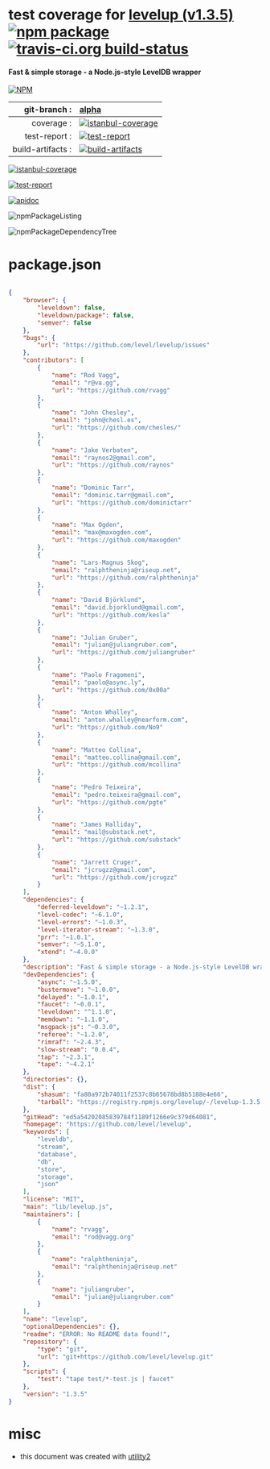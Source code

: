# test coverage for  [levelup (v1.3.5)](https://github.com/level/levelup)  [![npm package](https://img.shields.io/npm/v/npmtest-levelup.svg?style=flat-square)](https://www.npmjs.org/package/npmtest-levelup) [![travis-ci.org build-status](https://api.travis-ci.org/npmtest/node-npmtest-levelup.svg)](https://travis-ci.org/npmtest/node-npmtest-levelup)
#### Fast & simple storage - a Node.js-style LevelDB wrapper

[![NPM](https://nodei.co/npm/levelup.png?downloads=true)](https://www.npmjs.com/package/levelup)

| git-branch : | [alpha](https://github.com/npmtest/node-npmtest-levelup/tree/alpha)|
|--:|:--|
| coverage : | [![istanbul-coverage](https://npmtest.github.io/node-npmtest-levelup/build/coverage.badge.svg)](https://npmtest.github.io/node-npmtest-levelup/build/coverage.html/index.html)|
| test-report : | [![test-report](https://npmtest.github.io/node-npmtest-levelup/build/test-report.badge.svg)](https://npmtest.github.io/node-npmtest-levelup/build/test-report.html)|
| build-artifacts : | [![build-artifacts](https://npmtest.github.io/node-npmtest-levelup/glyphicons_144_folder_open.png)](https://github.com/npmtest/node-npmtest-levelup/tree/gh-pages/build)|

[![istanbul-coverage](https://npmtest.github.io/node-npmtest-levelup/build/screenCapture.buildCustomOrg.browser.coverage.html.png)](https://npmtest.github.io/node-npmtest-levelup/build/coverage.html/index.html)

[![test-report](https://npmtest.github.io/node-npmtest-levelup/build/screenCapture.buildCustomOrg.browser.%252Fhome%252Ftravis%252Fbuild%252Fnpmtest%252Fnode-npmtest-levelup%252Ftmp%252Fbuild%252Ftest-report.html.png)](https://npmtest.github.io/node-npmtest-levelup/build/test-report.html)

[![apidoc](https://npmdoc.github.io/node-npmdoc-levelup/build/screenCapture.buildApidoc.browser.%252Fhome%252Ftravis%252Fbuild%252Fnpmdoc%252Fnode-npmdoc-levelup%252Ftmp%252Fbuild%252Fapidoc.html.png)](https://npmdoc.github.io/node-npmdoc-levelup/build/apidoc.html)

![npmPackageListing](https://npmtest.github.io/node-npmtest-levelup/build/screenCapture.npmPackageListing.svg)

![npmPackageDependencyTree](https://npmtest.github.io/node-npmtest-levelup/build/screenCapture.npmPackageDependencyTree.svg)



# package.json

```json

{
    "browser": {
        "leveldown": false,
        "leveldown/package": false,
        "semver": false
    },
    "bugs": {
        "url": "https://github.com/level/levelup/issues"
    },
    "contributors": [
        {
            "name": "Rod Vagg",
            "email": "r@va.gg",
            "url": "https://github.com/rvagg"
        },
        {
            "name": "John Chesley",
            "email": "john@chesl.es",
            "url": "https://github.com/chesles/"
        },
        {
            "name": "Jake Verbaten",
            "email": "raynos2@gmail.com",
            "url": "https://github.com/raynos"
        },
        {
            "name": "Dominic Tarr",
            "email": "dominic.tarr@gmail.com",
            "url": "https://github.com/dominictarr"
        },
        {
            "name": "Max Ogden",
            "email": "max@maxogden.com",
            "url": "https://github.com/maxogden"
        },
        {
            "name": "Lars-Magnus Skog",
            "email": "ralphtheninja@riseup.net",
            "url": "https://github.com/ralphtheninja"
        },
        {
            "name": "David Björklund",
            "email": "david.bjorklund@gmail.com",
            "url": "https://github.com/kesla"
        },
        {
            "name": "Julian Gruber",
            "email": "julian@juliangruber.com",
            "url": "https://github.com/juliangruber"
        },
        {
            "name": "Paolo Fragomeni",
            "email": "paolo@async.ly",
            "url": "https://github.com/0x00a"
        },
        {
            "name": "Anton Whalley",
            "email": "anton.whalley@nearform.com",
            "url": "https://github.com/No9"
        },
        {
            "name": "Matteo Collina",
            "email": "matteo.collina@gmail.com",
            "url": "https://github.com/mcollina"
        },
        {
            "name": "Pedro Teixeira",
            "email": "pedro.teixeira@gmail.com",
            "url": "https://github.com/pgte"
        },
        {
            "name": "James Halliday",
            "email": "mail@substack.net",
            "url": "https://github.com/substack"
        },
        {
            "name": "Jarrett Cruger",
            "email": "jcrugzz@gmail.com",
            "url": "https://github.com/jcrugzz"
        }
    ],
    "dependencies": {
        "deferred-leveldown": "~1.2.1",
        "level-codec": "~6.1.0",
        "level-errors": "~1.0.3",
        "level-iterator-stream": "~1.3.0",
        "prr": "~1.0.1",
        "semver": "~5.1.0",
        "xtend": "~4.0.0"
    },
    "description": "Fast & simple storage - a Node.js-style LevelDB wrapper",
    "devDependencies": {
        "async": "~1.5.0",
        "bustermove": "~1.0.0",
        "delayed": "~1.0.1",
        "faucet": "~0.0.1",
        "leveldown": "^1.1.0",
        "memdown": "~1.1.0",
        "msgpack-js": "~0.3.0",
        "referee": "~1.2.0",
        "rimraf": "~2.4.3",
        "slow-stream": "0.0.4",
        "tap": "~2.3.1",
        "tape": "~4.2.1"
    },
    "directories": {},
    "dist": {
        "shasum": "fa80a972b74011f2537c8b65678bd8b5188e4e66",
        "tarball": "https://registry.npmjs.org/levelup/-/levelup-1.3.5.tgz"
    },
    "gitHead": "ed5a54202085839784f1189f1266e9c379d64081",
    "homepage": "https://github.com/level/levelup",
    "keywords": [
        "leveldb",
        "stream",
        "database",
        "db",
        "store",
        "storage",
        "json"
    ],
    "license": "MIT",
    "main": "lib/levelup.js",
    "maintainers": [
        {
            "name": "rvagg",
            "email": "rod@vagg.org"
        },
        {
            "name": "ralphtheninja",
            "email": "ralphtheninja@riseup.net"
        },
        {
            "name": "juliangruber",
            "email": "julian@juliangruber.com"
        }
    ],
    "name": "levelup",
    "optionalDependencies": {},
    "readme": "ERROR: No README data found!",
    "repository": {
        "type": "git",
        "url": "git+https://github.com/level/levelup.git"
    },
    "scripts": {
        "test": "tape test/*-test.js | faucet"
    },
    "version": "1.3.5"
}
```



# misc
- this document was created with [utility2](https://github.com/kaizhu256/node-utility2)
